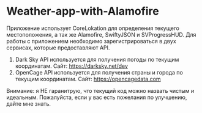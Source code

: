 # Weather-app-with-Alamofire
Приложение использует CoreLokation для определения текущего местоположения, а так же Alamofire, SwiftyJSON и SVProgressHUD.
Для работы с приложением необходимо зарегистрироваться в двух сервисах, которые предоставляют API.
1. Dark Sky API используется для получения погоды по текущим координатам. Сайт: https://darksky.net/dev
2. OpenCage API используется для получения страны и города по текущим координатам. Сайт: https://opencagedata.com

Внимание: я НЕ гаранитрую, что текущий код можно назвать чистым и идеальным.
Пожалуйста, если у вас есть пожелания по улучшению, дайте мне знать.
